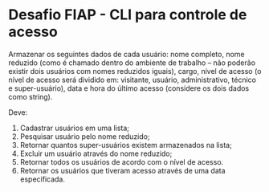 # Desafio FIAP - CLI para controle de acesso

Armazenar os seguintes dados de cada usuário: nome completo, nome reduzido (como é chamado dentro do ambiente de trabalho – não poderão existir dois usuários com nomes reduzidos iguais), cargo, nível de acesso (o nível de acesso será dividido em: visitante, usuário, administrativo, técnico e super-usuário), data e hora do último acesso (considere os dois dados como string).

Deve:
1. Cadastrar usuários em uma lista;
2. Pesquisar usuário pelo nome reduzido;
3. Retornar quantos super-usuários existem armazenados na lista;
4. Excluir um usuário através do nome reduzido;
5. Retornar todos os usuários de acordo com o nível de acesso.
6. Retornar os usuários que tiveram acesso através de uma data especificada.
